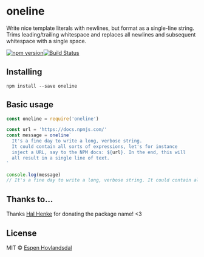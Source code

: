 # oneline

Write nice template literals with newlines, but format as a single-line string.
Trims leading/trailing whitespace and replaces all newlines and subsequent whitespace with a single space.

[![npm version](https://img.shields.io/npm/v/oneline.svg?style=flat-square)](http://browsenpm.org/package/oneline)[![Build Status](https://img.shields.io/travis/rexxars/oneline/master.svg?style=flat-square)](https://travis-ci.org/rexxars/oneline)

## Installing

```
npm install --save oneline
```

## Basic usage

```js
const oneline = require('oneline')

const url = 'https://docs.npmjs.com/'
const message = oneline`
  It's a fine day to write a long, verbose string.
  It could contain all sorts of expressions, let's for instance
  inject a URL, say to the NPM docs: ${url}. In the end, this will
  all result in a single line of text.
`

console.log(message)
// It's a fine day to write a long, verbose string. It could contain all sorts of expressions, let's for instance inject a URL, say to the NPM docs: https://docs.npmjs.com/. In the end, this will all result in a single line of text.
```

## Thanks to...

Thanks [Hal Henke](https://github.com/halhenke) for donating the package name! <3

## License

MIT © [Espen Hovlandsdal](https://espen.codes/)
